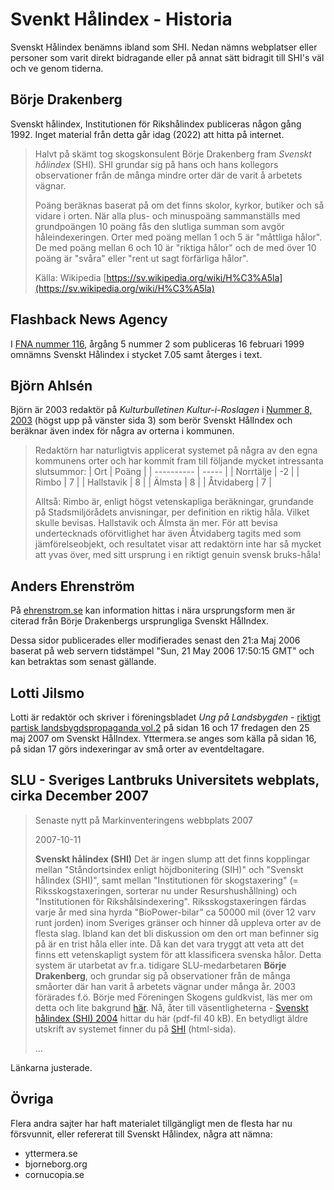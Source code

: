 # Svenkt Hålindex - Historia

Svenskt Hålindex benämns ibland som SHI. Nedan nämns webplatser eller personer som varit direkt bidragande eller på annat sätt bidragit till SHI's väl och ve genom tiderna.



## Börje Drakenberg

Svenskt hålindex, Institutionen för Rikshålindex publiceras någon gång 1992. Inget material från detta går idag (2022) att hitta på internet.

> Halvt på skämt tog skogskonsulent Börje Drakenberg fram *Svenskt hålindex* (SHI). SHI grundar sig på hans och hans kollegors observationer från de många mindre orter där de varit å arbetets vägnar.
>
> Poäng beräknas baserat på om det finns skolor, kyrkor, butiker och så vidare i orten. När alla plus- och minuspoäng sammanställs med grundpoängen 10 poäng fås den slutliga summan som avgör håleindexeringen. Orter med poäng mellan 1 och 5 är "måttliga hålor". De med poäng mellan 6 och 10 är "riktiga hålor" och de med över 10 poäng är "svåra" eller "rent ut sagt förfärliga hålor".
>
> Källa: Wikipedia [https://sv.wikipedia.org/wiki/H%C3%A5la](https://sv.wikipedia.org/wiki/H%C3%A5la)





## Flashback News Agency

I [FNA nummer 116](https://www.flashback.se/fna/116), årgång 5 nummer 2 som publiceras 16 februari 1999 omnämns Svenskt Hålindex i stycket 7.05 samt återges i text.





## Björn Ahlsén

Björn är 2003 redaktör på *Kulturbulletinen Kultur-i-Roslagen* i [Nummer 8, 2003](./pdf/Nr8-2003.pdf) (högst upp på vänster sida 3) som berör Svenskt HålIndex och beräknar även index för några av orterna i kommunen.

> Redaktörn har naturligtvis applicerat systemet på några av den egna kommunens orter och har kommit fram till följande mycket intressanta slutsummor:
> | Ort        | Poäng |
> | ---------- | ----- |
> | Norrtälje  | -2    |
> | Rimbo      | 7     |
> | Hallstavik | 8     |
> | Älmsta     | 8     |
> | Åtvidaberg | 7     |
>
> Alltså: Rimbo är, enligt högst vetenskapliga beräkningar, grundande på Stadsmiljörådets anvisningar, per definition en riktig håla. Vilket skulle bevisas.
> Hallstavik och Älmsta än mer. För att bevisa undertecknads oförvitlighet har även Åtvidaberg tagits med som jämförelseobjekt, och resultatet visar att redaktörn inte har så mycket att yvas över, med sitt ursprung i en riktigt genuin svensk bruks-håla!





## Anders Ehrenström

På [ehrenstrom.se](https://ehrenstrom.se/) kan information hittas i nära ursprungsform men är citerad från Börje Drakenbergs ursprungliga Svenskt HålIndex.

Dessa sidor publicerades eller modifierades senast den 21:a Maj 2006 baserat på web servern tidstämpel "Sun, 21 May 2006 17:50:15 GMT" och kan betraktas som senast gällande.





## Lotti Jilsmo

Lotti är redaktör och skriver i föreningsbladet *Ung på Landsbygden* - [riktigt partisk landsbygdspropaganda vol.2](./pdf/u-land2forwebben.pdf) på sidan 16 och 17 fredagen den 25 maj 2007 om Svenskt HålIndex. Yttermera.se anges som källa på sidan 16, på sidan 17 görs indexeringar av små orter av eventdeltagare.








## SLU - Sveriges Lantbruks Universitets webplats, cirka December 2007

> Senaste nytt p&aring; Markinventeringens webbplats 2007
>
> 2007-10-11
>
> **Svenskt hålindex (SHI)**
> Det är ingen slump att det finns kopplingar mellan "Ståndortsindex enligt höjdbonitering (SIH)" och "Svenskt hålindex (SHI)", samt mellan "Institutionen för skogstaxering" (= Riksskogstaxeringen, sorterar nu under Resurshushållning) och "Institutionen för Rikshålsindexering".
> Riksskogstaxeringen färdas varje år med sina hyrda "BioPower-bilar" ca 50000 mil (över 12 varv runt jorden) inom Sveriges gränser och hinner då uppleva orter av de flesta slag. Ibland kan det bli diskussion om den ort man befinner sig på är en trist håla eller inte. Då kan det vara tryggt att veta att det finns ett vetenskapligt system för att klassificera svenska hålor. Detta system är utarbetat av fr.a. tidigare SLU-medarbetaren **Börje Drakenberg**, och grundar sig på observationer från de många småorter där han varit å arbetets vägnar under många år. 2003 förärades f.ö. Börje med Föreningen Skogens guldkvist, läs mer om detta och lite bakgrund [här](https://www.skogen.se/foreningen/vem-fortjanar-en-medalj/motiveringar/2003-ars-motiveringar).
> Nå, åter till väsentligheterna - [Svenskt hålindex (SHI) 2004](./pdf/SHI04.pdf) hittar du här (pdf-fil 40 kB). En betydligt äldre utskrift av systemet finner du på [SHI](http://www.ehrenstrom.se/Halindex1.html) (html-sida).
>
> ...

Länkarna justerade.



## Övriga

Flera andra sajter har haft materialet tillgängligt men de flesta har nu försvunnit, eller refererat till Svenskt Hålindex, några att nämna:

* yttermera.se
* bjorneborg.org
* cornucopia.se

